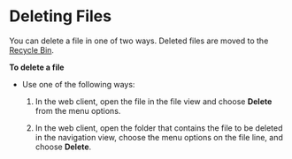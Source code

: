 # Deleting Files<a name="client_delete_files"></a>

You can delete a file in one of two ways\. Deleted files are moved to the [Recycle Bin](web_nav_view.md#web_recycle_bin)\.

**To delete a file**
+ Use one of the following ways:

  1. In the web client, open the file in the file view and choose **Delete** from the menu options\.

  1. In the web client, open the folder that contains the file to be deleted in the navigation view, choose the menu options on the file line, and choose **Delete**\.
